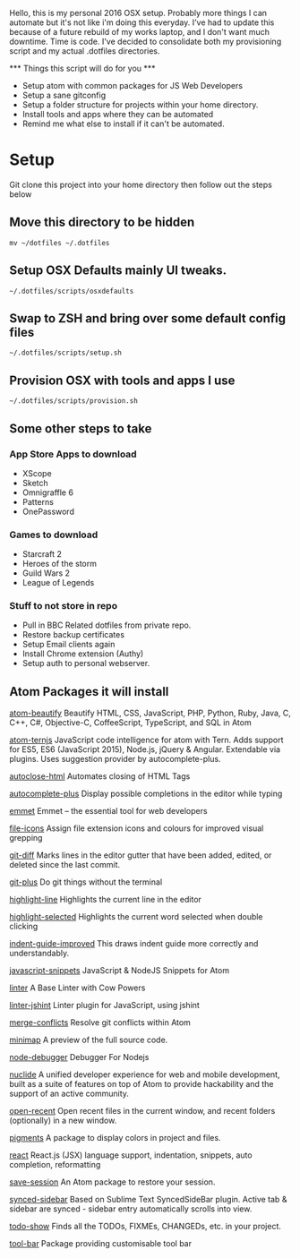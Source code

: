 Hello, this is my personal 2016 OSX setup. Probably more things I can automate but it's not like i'm doing this everyday. I've had to update this because of a future rebuild of my works laptop, and I don't want much downtime. Time is code. I've decided to consolidate both my provisioning script and my actual .dotfiles directories.

*** Things this script will do for you ***
* Setup atom with common packages for JS Web Developers
* Setup a sane gitconfig
* Setup a folder structure for projects within your home directory.
* Install tools and apps where they can be automated
* Remind me what else to install if it can't be automated.

# Setup

Git clone this project into your home directory then follow out the steps below

## Move this directory to be hidden
```
mv ~/dotfiles ~/.dotfiles
```

## Setup OSX Defaults mainly UI tweaks.

```
~/.dotfiles/scripts/osxdefaults
```

## Swap to ZSH and bring over some default config files

```
~/.dotfiles/scripts/setup.sh
```

## Provision OSX with tools and apps I use

```
~/.dotfiles/scripts/provision.sh
```

## Some other steps to take

### App Store Apps to download
* XScope
* Sketch
* Omnigraffle 6
* Patterns
* OnePassword

### Games to download
* Starcraft 2
* Heroes of the storm
* Guild Wars 2
* League of Legends

### Stuff to not store in repo
* Pull in BBC Related dotfiles from private repo.
* Restore backup certificates
* Setup Email clients again
* Install Chrome extension (Authy)
* Setup auth to personal webserver.

## Atom Packages it will install

[atom-beautify](git+https://github.com/Glavin001/atom-beautify.git)
Beautify HTML, CSS, JavaScript, PHP, Python, Ruby, Java, C, C++, C#, Objective-C, CoffeeScript, TypeScript, and SQL in Atom

[atom-ternjs](git+https://github.com/tststs/atom-ternjs.git)
JavaScript code intelligence for atom with Tern. Adds support for ES5, ES6 (JavaScript 2015), Node.js, jQuery & Angular. Extendable via plugins. Uses suggestion provider by autocomplete-plus.

[autoclose-html](git+https://github.com/mattberkowitz/autoclose-html.git)
Automates closing of HTML Tags

[autocomplete-plus](git+https://github.com/atom/autocomplete-plus.git)
Display possible completions in the editor while typing

[emmet](git+https://github.com/emmetio/emmet-atom.git)
Emmet – the essential tool for web developers

[file-icons](git+https://github.com/DanBrooker/file-icons.git)
Assign file extension icons and colours for improved visual grepping

[git-diff](git+https://github.com/atom/git-diff.git)
Marks lines in the editor gutter that have been added, edited, or deleted since the last commit.

[git-plus](git+https://github.com/akonwi/git-plus.git)
Do git things without the terminal

[highlight-line](git+https://github.com/richrace/highlight-line.git)
Highlights the current line in the editor

[highlight-selected](git+https://github.com/richrace/highlight-selected.git)
Highlights the current word selected when double clicking

[indent-guide-improved](git+https://github.com/harai/indent-guide-improved.git)
This draws indent guide more correctly and understandably.

[javascript-snippets](git+https://github.com/zenorocha/atom-javascript-snippets.git)
JavaScript & NodeJS Snippets for Atom

[linter](git+https://github.com/atom-community/linter.git)
A Base Linter with Cow Powers

[linter-jshint](git+https://github.com/AtomLinter/linter-jshint.git)
Linter plugin for JavaScript, using jshint

[merge-conflicts](git+https://github.com/smashwilson/merge-conflicts.git)
Resolve git conflicts within Atom

[minimap](git+https://github.com/atom-minimap/minimap.git)
A preview of the full source code.

[node-debugger](git+https://github.com/kiddkai/atom-node-debugger.git)
Debugger For Nodejs

[nuclide](git+https://github.com/facebook/nuclide.git)
A unified developer experience for web and mobile development, built as a suite of features on top of Atom to provide hackability and the support of an active community.

[open-recent](git+https://github.com/Zren/atom-open-recent.git)
Open recent files in the current window, and recent folders (optionally) in a new window.

[pigments](git+https://github.com/abe33/atom-pigments.git)
A package to display colors in project and files.

[react](git+https://github.com/orktes/atom-react.git)
React.js (JSX) language support, indentation, snippets, auto completion, reformatting

[save-session](git+https://github.com/mpeterson2/save-session.git)
An Atom package to restore your session.

[synced-sidebar](git+https://github.com/peterdotjs/atom-synced-sidebar.git)
Based on Sublime Text SyncedSideBar plugin. Active tab & sidebar are synced - sidebar entry automatically scrolls into view.

[todo-show](git+https://github.com/mrodalgaard/atom-todo-show.git)
Finds all the TODOs, FIXMEs, CHANGEDs, etc. in your project.

[tool-bar](git+https://github.com/suda/tool-bar.git)
Package providing customisable tool bar
